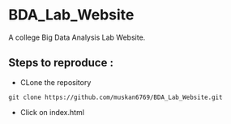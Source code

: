 # BDA_Lab_Website
A college Big Data Analysis Lab Website. 

## Steps to reproduce :
* CLone the repository
```
git clone https://github.com/muskan6769/BDA_Lab_Website.git
```
* Click on index.html
